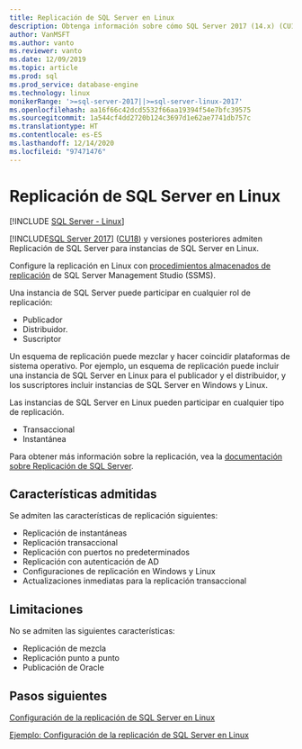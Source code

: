 ```yaml
---
title: Replicación de SQL Server en Linux
description: Obtenga información sobre cómo SQL Server 2017 (14.x) (CU18) y versiones posteriores admiten Replicación de SQL Server para instancias de SQL Server en Linux.
author: VanMSFT
ms.author: vanto
ms.reviewer: vanto
ms.date: 12/09/2019
ms.topic: article
ms.prod: sql
ms.prod_service: database-engine
ms.technology: linux
monikerRange: '>=sql-server-2017||>=sql-server-linux-2017'
ms.openlocfilehash: aa16f66c42dcd5532f66aa19394f54e7bfc39575
ms.sourcegitcommit: 1a544cf4dd2720b124c3697d1e62ae7741db757c
ms.translationtype: HT
ms.contentlocale: es-ES
ms.lasthandoff: 12/14/2020
ms.locfileid: "97471476"
---
```

# <a name="sql-server-replication-on-linux"></a>Replicación de SQL Server en Linux

[!INCLUDE [SQL Server - Linux](../includes/applies-to-version/sql-linux.md)]

[!INCLUDE[SQL Server 2017](../includes/sssqlv14-md.md)] ([CU18](https://support.microsoft.com/help/4527377)) y versiones posteriores admiten Replicación de SQL Server para instancias de SQL Server en Linux.

Configure la replicación en Linux con [procedimientos almacenados de replicación](../relational-databases/system-stored-procedures/replication-stored-procedures-transact-sql.md) de SQL Server Management Studio (SSMS).

Una instancia de SQL Server puede participar en cualquier rol de replicación:

* Publicador
* Distribuidor.
* Suscriptor

Un esquema de replicación puede mezclar y hacer coincidir plataformas de sistema operativo. Por ejemplo, un esquema de replicación puede incluir una instancia de SQL Server en Linux para el publicador y el distribuidor, y los suscriptores incluir instancias de SQL Server en Windows y Linux.

Las instancias de SQL Server en Linux pueden participar en cualquier tipo de replicación.

* Transaccional
* Instantánea

Para obtener más información sobre la replicación, vea la [documentación sobre Replicación de SQL Server](../relational-databases/replication/sql-server-replication.md).

## <a name="supported-features"></a>Características admitidas

Se admiten las características de replicación siguientes:

* Replicación de instantáneas
* Replicación transaccional
* Replicación con puertos no predeterminados <!--Add link to explanation-->
* Replicación con autenticación de AD
* Configuraciones de replicación en Windows y Linux
* Actualizaciones inmediatas para la replicación transaccional

## <a name="limitations"></a>Limitaciones

No se admiten las siguientes características:

* Replicación de mezcla
* Replicación punto a punto
* Publicación de Oracle

## <a name="next-steps"></a>Pasos siguientes

[Configuración de la replicación de SQL Server en Linux](sql-server-linux-replication-tutorial-tsql.md)

[Ejemplo: Configuración de la replicación de SQL Server en Linux](sql-server-linux-replication-configure.md)
